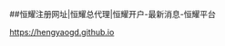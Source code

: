 ##恒耀注册网址|恒耀总代理|恒耀开户-最新消息-恒耀平台

<https://hengyaogd.github.io>

<!--
**hengyaogd/hengyaogd** is a ✨ _special_ ✨ repository because its `README.md` (this file) appears on your GitHub profile.

Here are some ideas to get you started:

- 🔭 I’m currently working on ...
- 🌱 I’m currently learning ...
- 👯 I’m looking to collaborate on ...
- 🤔 I’m looking for help with ...
- 💬 Ask me about ...
- 📫 How to reach me: ...
- 😄 Pronouns: ...
- ⚡ Fun fact: ...
-->
